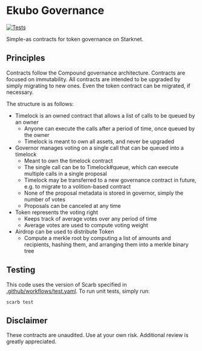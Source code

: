 # Ekubo Governance

[![Tests](https://github.com/EkuboProtocol/governance/actions/workflows/test.yaml/badge.svg)](https://github.com/EkuboProtocol/governance/actions/workflows/test.yaml)

Simple-as contracts for token governance on Starknet.

## Principles

Contracts follow the Compound governance architecture.
Contracts are focused on immutability.
All contracts are intended to be upgraded by simply migrating to new ones. Even the token contract can be migrated, if necessary.

The structure is as follows:

- Timelock is an owned contract that allows a list of calls to be queued by an owner
    - Anyone can execute the calls after a period of time, once queued by the owner
    - Timelock is meant to own all assets, and never be upgraded
- Governor manages voting on a single call that can be queued into a timelock
    - Meant to own the timelock contract
    - The single call can be to Timelock#queue, which can execute multiple calls in a single proposal
    - Timelock may be transferred to a new governance contract in future, e.g. to migrate to a volition-based contract
    - None of the proposal metadata is stored in governor, simply the number of votes
    - Proposals can be canceled at any time
- Token represents the voting right
    - Keeps track of average votes over any period of time
    - Average votes are used to compute voting weight
- Airdrop can be used to distribute Token
    - Compute a merkle root by computing a list of amounts and recipients, hashing them, and arranging them into a merkle binary tree

## Testing

This code uses the version of Scarb specified in [.github/workflows/test.yaml](./.github/workflows/test.yaml). To run unit tests, simply run:

```
scarb test
```

## Disclaimer

These contracts are unaudited. Use at your own risk. Additional review is greatly appreciated.
